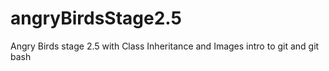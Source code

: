 # angryBirdsStage2.5
Angry Birds stage 2.5 with Class Inheritance and Images
intro to git and git bash
